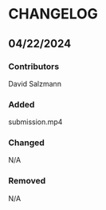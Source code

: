 # CHANGELOG

## 04/22/2024
### Contributors
David Salzmann

### Added
submission.mp4

### Changed
N/A

### Removed
N/A
